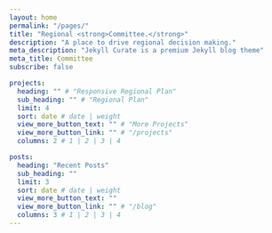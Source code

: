 ```yaml
---
layout: home
permalink: "/pages/"
title: "Regional <strong>Committee.</strong>"
description: "A place to drive regional decision making."
meta_description: "Jekyll Curate is a premium Jekyll blog theme"
meta_title: Committee
subscribe: false

projects:
  heading: "" # "Responsive Regional Plan"
  sub_heading: "" # "Regional Plan"
  limit: 4
  sort: date # date | weight
  view_more_button_text: "" # "More Projects"
  view_more_button_link: "" # "/projects"
  columns: 2 # 1 | 2 | 3 | 4

posts:
  heading: "Recent Posts"
  sub_heading: ""
  limit: 3
  sort: date # date | weight
  view_more_button_text: ""
  view_more_button_link: "" # "/blog"
  columns: 3 # 1 | 2 | 3 | 4
---
```

